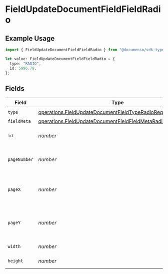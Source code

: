# FieldUpdateDocumentFieldFieldRadio

## Example Usage

```typescript
import { FieldUpdateDocumentFieldFieldRadio } from "@documenso/sdk-typescript/models/operations";

let value: FieldUpdateDocumentFieldFieldRadio = {
  type: "RADIO",
  id: 5996.79,
};
```

## Fields

| Field                                                                                                                                        | Type                                                                                                                                         | Required                                                                                                                                     | Description                                                                                                                                  |
| -------------------------------------------------------------------------------------------------------------------------------------------- | -------------------------------------------------------------------------------------------------------------------------------------------- | -------------------------------------------------------------------------------------------------------------------------------------------- | -------------------------------------------------------------------------------------------------------------------------------------------- |
| `type`                                                                                                                                       | [operations.FieldUpdateDocumentFieldTypeRadioRequestBody1](../../models/operations/fieldupdatedocumentfieldtyperadiorequestbody1.md)         | :heavy_check_mark:                                                                                                                           | N/A                                                                                                                                          |
| `fieldMeta`                                                                                                                                  | [operations.FieldUpdateDocumentFieldFieldMetaRadioRequestBody](../../models/operations/fieldupdatedocumentfieldfieldmetaradiorequestbody.md) | :heavy_minus_sign:                                                                                                                           | N/A                                                                                                                                          |
| `id`                                                                                                                                         | *number*                                                                                                                                     | :heavy_check_mark:                                                                                                                           | The ID of the field to update.                                                                                                               |
| `pageNumber`                                                                                                                                 | *number*                                                                                                                                     | :heavy_minus_sign:                                                                                                                           | The page number the field will be on.                                                                                                        |
| `pageX`                                                                                                                                      | *number*                                                                                                                                     | :heavy_minus_sign:                                                                                                                           | The X coordinate of where the field will be placed.                                                                                          |
| `pageY`                                                                                                                                      | *number*                                                                                                                                     | :heavy_minus_sign:                                                                                                                           | The Y coordinate of where the field will be placed.                                                                                          |
| `width`                                                                                                                                      | *number*                                                                                                                                     | :heavy_minus_sign:                                                                                                                           | The width of the field.                                                                                                                      |
| `height`                                                                                                                                     | *number*                                                                                                                                     | :heavy_minus_sign:                                                                                                                           | The height of the field.                                                                                                                     |